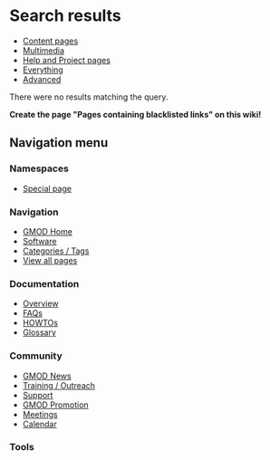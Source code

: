 



<span id="top"></span>




# <span dir="auto">Search results</span>








- [Content
  pages](/mediawiki/index.php?title=Special:Search&search=Pages+containing+blacklisted+links&fulltext=Search&profile=default "Search in (Main)")
- [Multimedia](/mediawiki/index.php?title=Special:Search&search=Pages+containing+blacklisted+links&fulltext=Search&profile=images "Search for files")
- [Help and Project
  pages](/mediawiki/index.php?title=Special:Search&search=Pages+containing+blacklisted+links&fulltext=Search&profile=help "Search in GMOD, Help")
- [Everything](/mediawiki/index.php?title=Special:Search&search=Pages+containing+blacklisted+links&fulltext=Search&profile=all "Search all of content (including talk pages)")
- [Advanced](/mediawiki/index.php?title=Special:Search&search=Pages+containing+blacklisted+links&fulltext=Search&profile=advanced "Search in custom namespaces")



There were no results matching the query.

**Create the page "Pages
containing blacklisted links" on this wiki!**







## Navigation menu



### Namespaces

- <span id="ca-nstab-special">[Special
  page](/wiki/Special%253ASearch/Pages_containing_blacklisted_links "This is a special page, you cannot edit the page itself")</span>






### Navigation



- <span id="n-GMOD-Home">[GMOD Home](/wiki/Main_Page)</span>
- <span id="n-Software">[Software](/wiki/GMOD_Components)</span>
- <span id="n-Categories-.2F-Tags">[Categories /
  Tags](/wiki/Categories)</span>
- <span id="n-View-all-pages">[View all
  pages](/wiki/Special:AllPages)</span>




### Documentation



- <span id="n-Overview">[Overview](/wiki/Overview)</span>
- <span id="n-FAQs">[FAQs](/wiki/Category%253AFAQ)</span>
- <span id="n-HOWTOs">[HOWTOs](/wiki/Category%253AHOWTO)</span>
- <span id="n-Glossary">[Glossary](/wiki/Glossary)</span>




### Community



- <span id="n-GMOD-News">[GMOD News](/wiki/GMOD_News)</span>
- <span id="n-Training-.2F-Outreach">[Training /
  Outreach](/wiki/Training_and_Outreach)</span>
- <span id="n-Support">[Support](/wiki/Support)</span>
- <span id="n-GMOD-Promotion">[GMOD
  Promotion](/wiki/GMOD_Promotion)</span>
- <span id="n-Meetings">[Meetings](/wiki/Meetings)</span>
- <span id="n-Calendar">[Calendar](/wiki/Calendar)</span>




### Tools












<!-- -->




